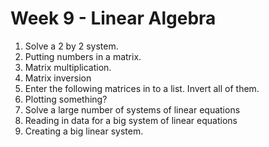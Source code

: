 # Week 9 - Linear Algebra

1. Solve a 2 by 2 system.
2. Putting numbers in a matrix.
3. Matrix multiplication.
4. Matrix inversion
5. Enter the following matrices in to a list. Invert all of them.
6. Plotting something?
7. Solve a large number of systems of linear equations
8. Reading in data for a big system of linear equations
9. Creating a big linear system.
